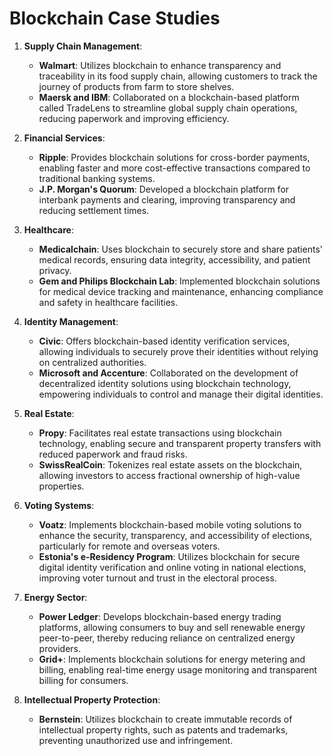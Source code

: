 # Blockchain Case Studies <!-- Submit Before Mids -->


1. **Supply Chain Management**:
   - **Walmart**: Utilizes blockchain to enhance transparency and traceability in its food supply chain, allowing customers to track the journey of products from farm to store shelves.
   - **Maersk and IBM**: Collaborated on a blockchain-based platform called TradeLens to streamline global supply chain operations, reducing paperwork and improving efficiency.

2. **Financial Services**:
   - **Ripple**: Provides blockchain solutions for cross-border payments, enabling faster and more cost-effective transactions compared to traditional banking systems.
   - **J.P. Morgan's Quorum**: Developed a blockchain platform for interbank payments and clearing, improving transparency and reducing settlement times.

3. **Healthcare**:
   - **Medicalchain**: Uses blockchain to securely store and share patients' medical records, ensuring data integrity, accessibility, and patient privacy.
   - **Gem and Philips Blockchain Lab**: Implemented blockchain solutions for medical device tracking and maintenance, enhancing compliance and safety in healthcare facilities.

4. **Identity Management**:
   - **Civic**: Offers blockchain-based identity verification services, allowing individuals to securely prove their identities without relying on centralized authorities.
   - **Microsoft and Accenture**: Collaborated on the development of decentralized identity solutions using blockchain technology, empowering individuals to control and manage their digital identities.

5. **Real Estate**:
   - **Propy**: Facilitates real estate transactions using blockchain technology, enabling secure and transparent property transfers with reduced paperwork and fraud risks.
   - **SwissRealCoin**: Tokenizes real estate assets on the blockchain, allowing investors to access fractional ownership of high-value properties.

6. **Voting Systems**:
   - **Voatz**: Implements blockchain-based mobile voting solutions to enhance the security, transparency, and accessibility of elections, particularly for remote and overseas voters.
   - **Estonia's e-Residency Program**: Utilizes blockchain for secure digital identity verification and online voting in national elections, improving voter turnout and trust in the electoral process.

7. **Energy Sector**:
   - **Power Ledger**: Develops blockchain-based energy trading platforms, allowing consumers to buy and sell renewable energy peer-to-peer, thereby reducing reliance on centralized energy providers.
   - **Grid+**: Implements blockchain solutions for energy metering and billing, enabling real-time energy usage monitoring and transparent billing for consumers.

8. **Intellectual Property Protection**:
   - **Bernstein**: Utilizes blockchain to create immutable records of intellectual property rights, such as patents and trademarks, preventing unauthorized use and infringement.

